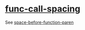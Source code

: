 [func-call-spacing](https://eslint.org/docs/rules/func-call-spacing)
====================================================================
See [space-before-function-paren](./space-before-function-paren.md)
